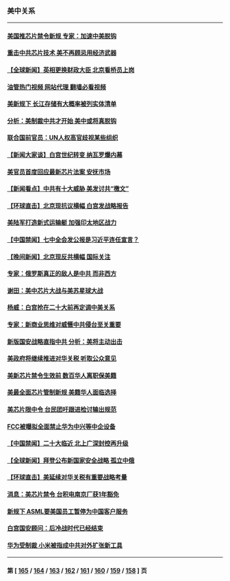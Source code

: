 ### 美中关系
---
#### [美国推芯片禁令新规 专家：加速中美脱钩](../../pages/nf1412576/n13846274.md?10162045) 
#### [重击中共芯片技术 美不再顾忌用经济武器](../../pages/nf1412576/n13845753.md?10162045) 
#### [【全球新闻】英相更换财政大臣 北京看桥员上岗](../../pages/nf1412576/n13845996.md?10162045) 
#### [油管热门视频 网站代理 翻墙必看视频](http://132.145.103.77:81/youtube.html?10162045)
#### [美新规下 长江存储有大概率被列实体清单](../../pages/nf1412576/n13845665.md?10162045) 
#### [分析：美制裁中共才开始 美中或将真脱钩](../../pages/nf1412576/n13845305.md?10162045) 
#### [联合国前官员：UN人权高官歧视某些组织](../../pages/nf1412576/n13845593.md?10162045) 
#### [【新闻大家谈】白宫世纪转变 纳瓦罗爆内幕](../../pages/nf1412576/n13844956.md?10162045) 
#### [美官员首度回应最新芯片法案 安抚市场](../../pages/nf1412576/n13845407.md?10162045) 
#### [【新闻看点】中共有十大威胁 美发讨共“檄文”](../../pages/nf1412576/n13844890.md?10162045) 
#### [【环球直击】北京现抗议横幅 白宫发战略报告](../../pages/nf1412576/n13845283.md?10162045) 
#### [美陆军打造新式运输艇 加强印太地区战力](../../pages/nf1412576/n13845295.md?10162045) 
#### [【中国禁闻】七中全会发公报是习近平连任宣言？](../../pages/nf1412576/n13845253.md?10162045) 
#### [【晚间新闻】北京现反共横幅 国际关注](../../pages/nf1412576/n13845252.md?10162045) 
#### [专家：俄罗斯真正的敌人是中共 而非西方](../../pages/nf1412576/n13845231.md?10162045) 
#### [谢田：美中芯片大战与美苏星球大战](../../pages/nf1412576/n13845198.md?10162045) 
#### [杨威：白宫抢在二十大前再定调中美关系](../../pages/nf1412576/n13844952.md?10162045) 
#### [专家：新商业思维对威慑中共侵台至关重要](../../pages/nf1412576/n13845110.md?10162045) 
#### [新版国安战略直指中共 分析：美将主动出击](../../pages/nf1412576/n13844931.md?10162045) 
#### [美政府将继续推进对华关税 听取公众意见](../../pages/nf1412576/n13844942.md?10162045) 
#### [美新芯片禁令生效前 数百华人离职保美籍](../../pages/nf1412576/n13844644.md?10162045) 
#### [美最全面芯片管制新规 美籍华人面临选择](../../pages/nf1412576/n13844763.md?10162045) 
#### [美芯片限中令 台民团吁跟进检讨输出规范](../../pages/nf1412576/n13844572.md?10162045) 
#### [FCC被曝拟全面禁止华为中兴等中企设备](../../pages/nf1412576/n13844686.md?10162045) 
#### [【中国禁闻】二十大临近 北上广深封控再升级](../../pages/nf1412576/n13844488.md?10162045) 
#### [【全球新闻】拜登公布新国家安全战略 孤立中俄](../../pages/nf1412576/n13844471.md?10162045) 
#### [【环球直击】美延续对华关税有重要战略考量](../../pages/nf1412576/n13843995.md?10162045) 
#### [消息：美芯片禁令 台积电南京厂获1年豁免](../../pages/nf1412576/n13844273.md?10162045) 
#### [新规下 ASML要美国员工暂停为中国客户服务](../../pages/nf1412576/n13844245.md?10162045) 
#### [白宫国安顾问：后冷战时代已经结束](../../pages/nf1412576/n13844203.md?10162045) 
#### [华为受制裁 小米被指成中共对外扩张新工具](../../pages/nf1412576/n13844067.md?10162045) 

---
#### 第 [ [165](./165.md?10162045) / [164](./164.md?10162045) / [163](./163.md?10162045) / [162](./162.md?10162045) / [161](./161.md?10162045) / [160](./160.md?10162045) / [159](./159.md?10162045) / [158](./158.md?10162045) ] 页
